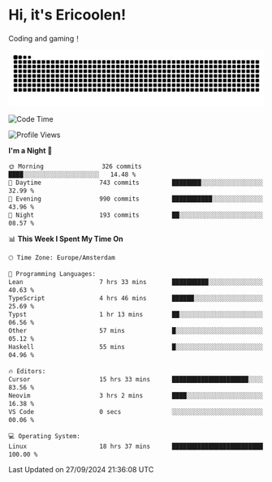 # Hi, it's Ericoolen!
Coding and gaming！

<picture>
  <source media="(prefers-color-scheme: dark)" srcset="https://raw.githubusercontent.com/Eric-Song-Nop/Eric-Song-Nop/output/github-contribution-grid-snake-dark.svg">
  <source media="(prefers-color-scheme: light)" srcset="https://raw.githubusercontent.com/Eric-Song-Nop/Eric-Song-Nop/output/github-contribution-grid-snake.svg">
  <img alt="github contribution grid snake animation" src="https://raw.githubusercontent.com/Eric-Song-Nop/Eric-Song-Nop/output/github-contribution-grid-snake.svg">
</picture>

<!--START_SECTION:waka-->
![Code Time](http://img.shields.io/badge/Code%20Time-1%2C515%20hrs%2034%20mins-blue)

![Profile Views](http://img.shields.io/badge/Profile%20Views-0-blue)

**I'm a Night 🦉** 

```text
🌞 Morning                326 commits         ████░░░░░░░░░░░░░░░░░░░░░   14.48 % 
🌆 Daytime                743 commits         ████████░░░░░░░░░░░░░░░░░   32.99 % 
🌃 Evening                990 commits         ███████████░░░░░░░░░░░░░░   43.96 % 
🌙 Night                  193 commits         ██░░░░░░░░░░░░░░░░░░░░░░░   08.57 % 
```


📊 **This Week I Spent My Time On** 

```text
🕑︎ Time Zone: Europe/Amsterdam

💬 Programming Languages: 
Lean                     7 hrs 33 mins       ██████████░░░░░░░░░░░░░░░   40.63 % 
TypeScript               4 hrs 46 mins       ██████░░░░░░░░░░░░░░░░░░░   25.69 % 
Typst                    1 hr 13 mins        ██░░░░░░░░░░░░░░░░░░░░░░░   06.56 % 
Other                    57 mins             █░░░░░░░░░░░░░░░░░░░░░░░░   05.12 % 
Haskell                  55 mins             █░░░░░░░░░░░░░░░░░░░░░░░░   04.96 % 

🔥 Editors: 
Cursor                   15 hrs 33 mins      █████████████████████░░░░   83.56 % 
Neovim                   3 hrs 2 mins        ████░░░░░░░░░░░░░░░░░░░░░   16.38 % 
VS Code                  0 secs              ░░░░░░░░░░░░░░░░░░░░░░░░░   00.06 % 

💻 Operating System: 
Linux                    18 hrs 37 mins      █████████████████████████   100.00 % 
```


 Last Updated on 27/09/2024 21:36:08 UTC
<!--END_SECTION:waka-->
